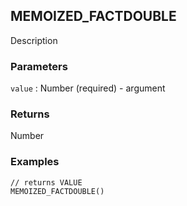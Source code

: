 ## MEMOIZED_FACTDOUBLE

Description

### Parameters
`value` : Number (required) - argument

### Returns
Number

### Examples
```
// returns VALUE
MEMOIZED_FACTDOUBLE()
```